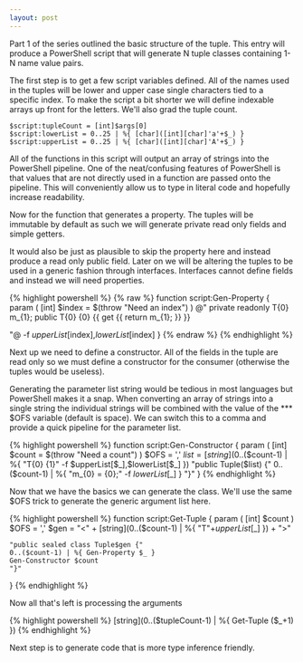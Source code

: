 ```yaml
---
layout: post
---
```

Part 1 of the series outlined the basic structure of the tuple.  This entry will produce a PowerShell script that will generate N tuple classes containing 1-N name value pairs. 

The first step is to get a few script variables defined.  All of the names used in the tuples will be lower and upper case single characters tied to a specific index.  To make the script a bit shorter we will define indexable arrays up front for the letters.   We'll also grad the tuple count.

    $script:tupleCount = [int]$args[0] 
    $script:lowerList = 0..25 | %{ [char]([int][char]'a'+$_) } 
    $script:upperList = 0..25 | %{ [char]([int][char]'A'+$_) }

All of the functions in this script will output an array of strings into the PowerShell pipeline.  One of the neat/confusing features of PowerShell is that values that are not directly used in a function are passed onto the pipeline.  This will conveniently allow us to type in literal code and hopefully increase readability. 

Now for the function that generates a property.  The tuples will be immutable by default as such we will generate private read only fields and simple getters. 

It would also be just as plausible to skip the property here and instead produce a read only public field.  Later on we will be altering the tuples to be used in a generic fashion through interfaces.  Interfaces cannot define fields and instead we will need properties. 

{% highlight powershell %}
{% raw %} 
function script:Gen-Property 
{ 
    param ( [int] $index  = $(throw "Need an index") ) 
@" 
    private readonly T{0} m_{1}; 
    public T{0} {0} {{ get {{ return m_{1}; }} }}

"@ -f $upperList[$index],$lowerList[$index] 
}
{% endraw %}
{% endhighlight %}

Next up we need to define a constructor.  All of the fields in the tuple are read only so we must define a constructor for the consumer (otherwise the tuples would be useless). 

Generating the parameter list string would be tedious in most languages but PowerShell makes it a snap.  When converting an array of strings into a single string the individual strings will be combined with the value of the *** $OFS variable (default is space).  We can switch this to a comma and provide a quick pipeline for the parameter list. 

{% highlight powershell %}
function script:Gen-Constructor 
{ 
    param ( [int] $count = $(throw "Need a count") ) 
    $OFS = ',' 
    $list = [string](0..$($count-1) | %{ "T{0} {1}" -f $upperList[$_],$lowerList[$_] }) 
    "public Tuple($list) {" 
    0..($count-1) | %{ "m_{0} = {0};" -f $lowerList[$_] } 
    "}" 
}
{% endhighlight %}

Now that we have the basics we can generate the class.  We'll use the same $OFS trick to generate the generic argument list here.

{% highlight powershell %}
function script:Get-Tuple 
{ 
    param ( [int] $count ) 
    $OFS = ',' 
    $gen = "<" + [string](0..($count-1) | %{ "T"+$upperList[$_] }) + ">"    

    "public sealed class Tuple$gen {" 
    0..($count-1) | %{ Gen-Property $_ } 
    Gen-Constructor $count 
    "}" 
}
{% endhighlight %}

Now all that's left is processing the arguments

{% highlight powershell %}
[string](0..($tupleCount-1) | %{ Get-Tuple ($_+1) })
{% endhighlight %}

Next step is to generate code that is more type inference friendly. 
